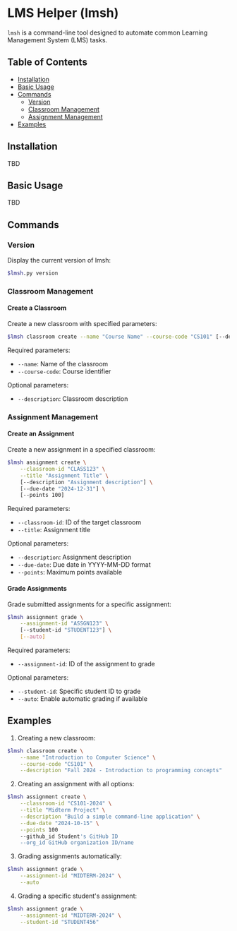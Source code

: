 # LMS Helper (lmsh)

`lmsh` is a command-line tool designed to automate common Learning Management System (LMS) tasks. 

## Table of Contents
- [Installation](#installation)
- [Basic Usage](#basic-usage)
- [Commands](#commands)
  - [Version](#version)
  - [Classroom Management](#classroom-management)
  - [Assignment Management](#assignment-management)
- [Examples](#examples)

## Installation
TBD

## Basic Usage

TBD

## Commands

### Version
Display the current version of lmsh:
```bash
$lmsh.py version
```

### Classroom Management

#### Create a Classroom
Create a new classroom with specified parameters:
```bash
$lmsh classroom create --name "Course Name" --course-code "CS101" [--description "Course description"]
```

Required parameters:
- `--name`: Name of the classroom
- `--course-code`: Course identifier

Optional parameters:
- `--description`: Classroom description

### Assignment Management

#### Create an Assignment
Create a new assignment in a specified classroom:
```bash
$lmsh assignment create \
    --classroom-id "CLASS123" \
    --title "Assignment Title" \
    [--description "Assignment description"] \
    [--due-date "2024-12-31"] \
    [--points 100]
```

Required parameters:
- `--classroom-id`: ID of the target classroom
- `--title`: Assignment title

Optional parameters:
- `--description`: Assignment description
- `--due-date`: Due date in YYYY-MM-DD format
- `--points`: Maximum points available

#### Grade Assignments
Grade submitted assignments for a specific assignment:
```bash
$lmsh assignment grade \
    --assignment-id "ASSGN123" \
    [--student-id "STUDENT123"] \
    [--auto]
```

Required parameters:
- `--assignment-id`: ID of the assignment to grade

Optional parameters:
- `--student-id`: Specific student ID to grade
- `--auto`: Enable automatic grading if available

## Examples

1. Creating a new classroom:
```bash
$lmsh classroom create \
    --name "Introduction to Computer Science" \
    --course-code "CS101" \
    --description "Fall 2024 - Introduction to programming concepts"
```

2. Creating an assignment with all options:
```bash
$lmsh assignment create \
    --classroom-id "CS101-2024" \
    --title "Midterm Project" \
    --description "Build a simple command-line application" \
    --due-date "2024-10-15" \
    --points 100
    --github_id Student's GitHub ID
    --org_id GitHub organization ID/name
```

3. Grading assignments automatically:
```bash
$lmsh assignment grade \
    --assignment-id "MIDTERM-2024" \
    --auto
```

4. Grading a specific student's assignment:
```bash
$lmsh assignment grade \
    --assignment-id "MIDTERM-2024" \
    --student-id "STUDENT456"
```
